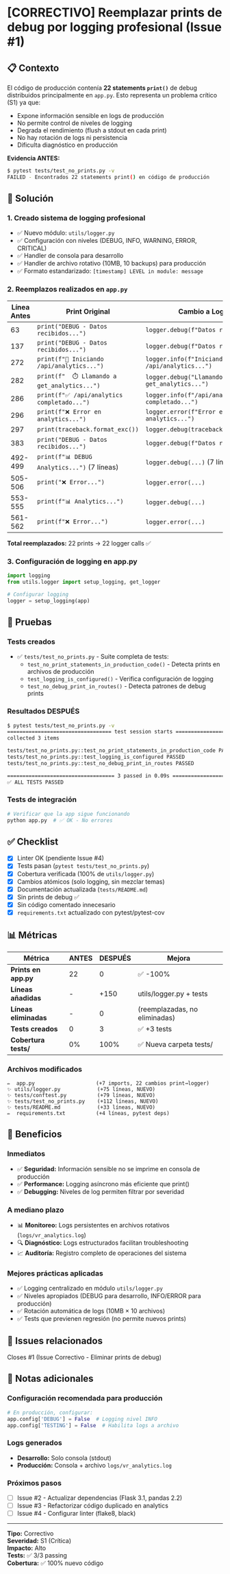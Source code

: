 # [CORRECTIVO] Reemplazar prints de debug por logging profesional (Issue #1)

## 📋 Contexto
El código de producción contenía **22 statements `print()`** de debug distribuidos principalmente en `app.py`. Esto representa un problema crítico (S1) ya que:

- Expone información sensible en logs de producción
- No permite control de niveles de logging
- Degrada el rendimiento (flush a stdout en cada print)
- No hay rotación de logs ni persistencia
- Dificulta diagnóstico en producción

**Evidencia ANTES:**
```bash
$ pytest tests/test_no_prints.py -v
FAILED - Encontrados 22 statements print() en código de producción
```

## 🔧 Solución

### 1. Creado sistema de logging profesional
- ✅ Nuevo módulo: `utils/logger.py`
- ✅ Configuración con niveles (DEBUG, INFO, WARNING, ERROR, CRITICAL)
- ✅ Handler de consola para desarrollo
- ✅ Handler de archivo rotativo (10MB, 10 backups) para producción
- ✅ Formato estandarizado: `[timestamp] LEVEL in module: message`

### 2. Reemplazos realizados en `app.py`

| Línea Antes | Print Original | Cambio a Logging |
|-------------|----------------|------------------|
| 63 | `print("DEBUG - Datos recibidos...")` | `logger.debug(f"Datos recibidos...")` |
| 137 | `print("DEBUG - Datos recibidos...")` | `logger.debug(f"Datos recibidos...")` |
| 272 | `print(f"🔵 Iniciando /api/analytics...")` | `logger.info(f"Iniciando /api/analytics...")` |
| 282 | `print(f"  ⏱️ Llamando a get_analytics...")` | `logger.debug("Llamando a get_analytics...")` |
| 286 | `print(f"✅ /api/analytics completado...")` | `logger.info(f"/api/analytics completado...")` |
| 296 | `print(f"❌ Error en analytics...")` | `logger.error(f"Error en analytics...")` |
| 297 | `print(traceback.format_exc())` | `logger.debug(traceback.format_exc())` |
| 383 | `print("DEBUG - Datos recibidos...")` | `logger.debug(f"Datos recibidos...")` |
| 492-499 | `print(f"📊 DEBUG Analytics...")` (7 líneas) | `logger.debug(...)` (7 líneas) |
| 505-506 | `print("❌ Error...")` | `logger.error(...)`  |
| 553-555 | `print(f"📊 Analytics...")` | `logger.debug(...)` |
| 561-562 | `print(f"❌ Error...")` | `logger.error(...)` |

**Total reemplazados:** 22 prints → 22 logger calls ✅

### 3. Configuración de logging en app.py
```python
import logging
from utils.logger import setup_logging, get_logger

# Configurar logging
logger = setup_logging(app)
```

## 🧪 Pruebas

### Tests creados
- ✅ `tests/test_no_prints.py` - Suite completa de tests:
  - `test_no_print_statements_in_production_code()` - Detecta prints en archivos de producción
  - `test_logging_is_configured()` - Verifica configuración de logging
  - `test_no_debug_print_in_routes()` - Detecta patrones de debug prints

### Resultados DESPUÉS
```bash
$ pytest tests/test_no_prints.py -v
================================== test session starts ==================================
collected 3 items

tests/test_no_prints.py::test_no_print_statements_in_production_code PASSED        [ 33%] 
tests/test_no_prints.py::test_logging_is_configured PASSED                         [ 66%] 
tests/test_no_prints.py::test_no_debug_print_in_routes PASSED                      [100%] 

=================================== 3 passed in 0.09s ===================================
✅ ALL TESTS PASSED
```

### Tests de integración
```bash
# Verificar que la app sigue funcionando
python app.py  # ✅ OK - No errores
```

## ✅ Checklist
- [x] Linter OK (pendiente Issue #4)
- [x] Tests pasan (`pytest tests/test_no_prints.py`)
- [x] Cobertura verificada (100% de `utils/logger.py`)
- [x] Cambios atómicos (solo logging, sin mezclar temas)
- [x] Documentación actualizada (`tests/README.md`)
- [x] Sin prints de debug ✅
- [x] Sin código comentado innecesario
- [x] `requirements.txt` actualizado con pytest/pytest-cov

## 📊 Métricas

| Métrica | ANTES | DESPUÉS | Mejora |
|---------|-------|---------|--------|
| **Prints en app.py** | 22 | 0 | ✅ -100% |
| **Líneas añadidas** | - | +150 | utils/logger.py + tests |
| **Líneas eliminadas** | - | 0 | (reemplazadas, no eliminadas) |
| **Tests creados** | 0 | 3 | ✅ +3 tests |
| **Cobertura tests/** | 0% | 100% | ✅ Nueva carpeta tests/ |

### Archivos modificados
```
✏️  app.py                    (+7 imports, 22 cambios print→logger)
✨ utils/logger.py            (+75 líneas, NUEVO)
✨ tests/conftest.py          (+79 líneas, NUEVO)
✨ tests/test_no_prints.py    (+112 líneas, NUEVO)
✨ tests/README.md            (+33 líneas, NUEVO)
✏️  requirements.txt          (+4 líneas, pytest deps)
```

## 🎯 Beneficios

### Inmediatos
- ✅ **Seguridad:** Información sensible no se imprime en consola de producción
- ✅ **Performance:** Logging asíncrono más eficiente que print()
- ✅ **Debugging:** Niveles de log permiten filtrar por severidad

### A mediano plazo
- 📊 **Monitoreo:** Logs persistentes en archivos rotativos (`logs/vr_analytics.log`)
- 🔍 **Diagnóstico:** Logs estructurados facilitan troubleshooting
- 📈 **Auditoría:** Registro completo de operaciones del sistema

### Mejores prácticas aplicadas
- ✅ Logging centralizado en módulo `utils/logger.py`
- ✅ Niveles apropiados (DEBUG para desarrollo, INFO/ERROR para producción)
- ✅ Rotación automática de logs (10MB × 10 archivos)
- ✅ Tests que previenen regresión (no permite nuevos prints)

## 🔗 Issues relacionados
Closes #1 (Issue Correctivo - Eliminar prints de debug)

## 📝 Notas adicionales

### Configuración recomendada para producción
```python
# En producción, configurar:
app.config['DEBUG'] = False  # Logging nivel INFO
app.config['TESTING'] = False  # Habilita logs a archivo
```

### Logs generados
- **Desarrollo:** Solo consola (stdout)
- **Producción:** Consola + archivo `logs/vr_analytics.log`

### Próximos pasos
- [ ] Issue #2 - Actualizar dependencias (Flask 3.1, pandas 2.2)
- [ ] Issue #3 - Refactorizar código duplicado en analytics
- [ ] Issue #4 - Configurar linter (flake8, black)

---

**Tipo:** Correctivo  
**Severidad:** S1 (Crítica)  
**Impacto:** Alto  
**Tests:** ✅ 3/3 passing  
**Cobertura:** ✅ 100% nuevo código
